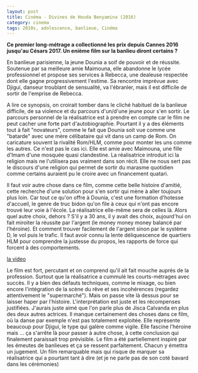 ```yaml
---
layout: post
title: Cinéma - Divines de Houda Benyamina (2016)
category: cinema
tags: 2010s, adolescence, banlieue, Cinéma
---
```

**Ce premier long-métrage a collectionné les prix depuis Cannes 2016 jusqu'au Césars 2017. Un enième film sur la banlieu diront certains ?**

En banlieue parisienne, la jeune Dounia a soif de pouvoir et de réussite. Soutenue par sa meilleure amie Maimouna, elle abandonne le lycée professionnel et propose ses services à Rebecca, une dealeuse respectée dont elle gagne progressivement l'estime. Sa rencontre imprévue avec Djigui, danseur troublant de sensualité, va l'ébranler, mais il est difficile de sortir de l'emprise de Rebecca.

A lire ce synopsis, on croirait tomber dans le cliché habituel de la banlieue difficile, de sa violence et du parcours d'un/d'une jeune pour s'en sortir. Le parcours personnel de la réalisatrice est à prendre en compte car le film ne peut cacher une forte part d'autobiographie. Pourtant il y a des éléments tout à fait "novateurs", comme le fait que Dounia soit vue comme une "batarde" avec une mère célibataire qui vit dans un camp de Rom. On caricature souvent la rivalité Rom/HLM, comme pour monter les uns comme les autres. Ce n'est pas le cas ici. Elle est amie avec Maimouna, une fille d'Imam d'une mosquée quasi clandestine. La réalisatrice introduit ici la religion mais ne l'utilisera pas vraiment dans son récit. Elle ne nous sert pas le discours d'une religion qui permet de sortir du marasme quotidien comme certains auraient pu le croire avec un financement quatari.

Il faut voir autre chose dans ce film, comme cette belle histoire d'amitié, cette recherche d'une solution pour s'en sortir qui mène à aller toujours plus loin. Car tout ce qu'on offre à Dounia, c'est une formation d'hotesse d'accueil, le genre de truc bidon qu'on file à ceux qui n'ont pas encore trouvé leur voie à l'école. La réalisatrice elle-même sera de celles là. Alors quel autre choix, dehors ? S'il y a 30 ans, il y avait des choix, aujourd'hui on fait miroiter la réussite par l'argent (le money money money balancé par l'héroine). Et comment trouver facilement de l'argent sinon par le système D, le vol puis le trafic. Il faut avoir connu la lente déliquescence de quartiers HLM pour comprendre la justesse du propos, les rapports de force qui forcent à des comportements.

[la video](https://www.youtube.com/watch?v=0VKNHB7WBHA)

Le film est fort, percutant et on comprend qu'il ait fait mouche auprès de la profession. Surtout que la réalisatrice a cummulé les courts-métrages avec succès. Il y a bien des défauts techniques, comme le mixage, ou bien encore l'intégration de la scène du rêve et ses incohérences (regardez attentivement le "supermarché"). Mais on passe vite là dessus pour se laisser haper par l'histoire. L'interprétation est juste et les récompenses justifiées. J'aurais juste aimé que l'on parle plus de Jisca Calvanda en plus des deux autres actrices. Il manque certainement des choses dans ce film, où la danse par exemple n'est pas totalement exploitée. Elle représente beaucoup pour Djigui, le type qui galère comme vigile. Elle fascine l'héroine mais ... ça s'arrête là pour passer à autre chose, à cette conclusion qui finalement paraissait trop prévisible. Le film a été partiellement inspiré par les émeutes de banlieues et ça se ressent parfaitement. Chacun y émettra un jugement. Un film remarquable mais qui risque de marquer sa réalisatrice qui a pourtant tant à dire (et je ne parle pas de son coté bavard dans les cérémonies)
